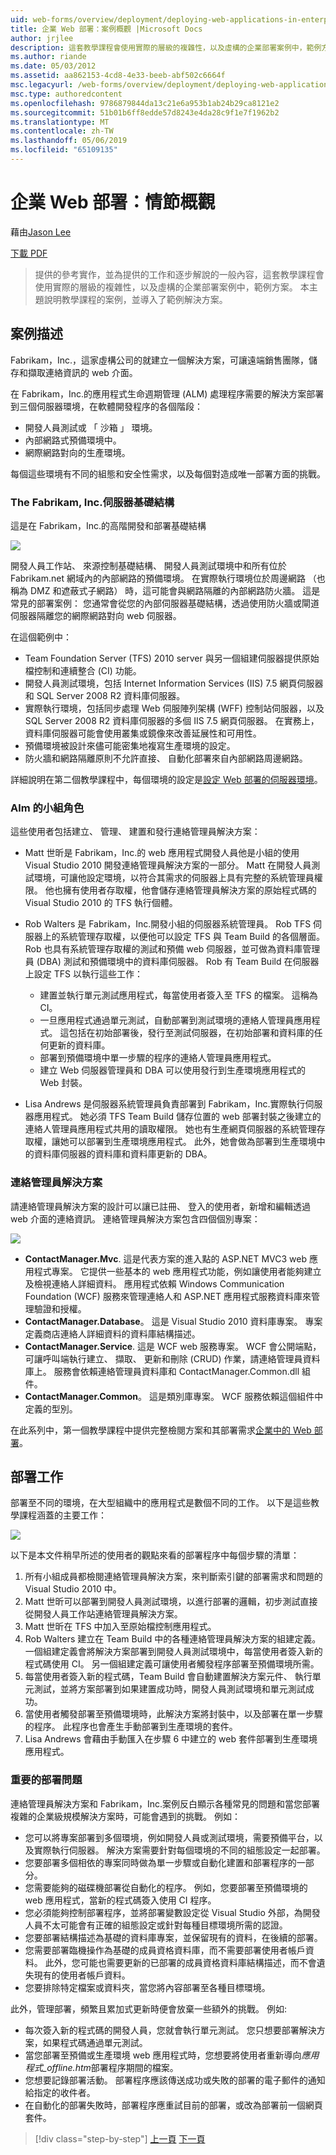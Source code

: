 ```yaml
---
uid: web-forms/overview/deployment/deploying-web-applications-in-enterprise-scenarios/enterprise-web-deployment-scenario-overview
title: 企業 Web 部署：案例概觀 |Microsoft Docs
author: jrjlee
description: 這套教學課程會使用實際的層級的複雜性，以及虛構的企業部署案例中，範例方案，來提供 ref...
ms.author: riande
ms.date: 05/03/2012
ms.assetid: aa862153-4cd8-4e33-beeb-abf502c6664f
msc.legacyurl: /web-forms/overview/deployment/deploying-web-applications-in-enterprise-scenarios/enterprise-web-deployment-scenario-overview
msc.type: authoredcontent
ms.openlocfilehash: 9786879844da13c21e6a953b1ab24b29ca8121e2
ms.sourcegitcommit: 51b01b6ff8edde57d8243e4da28c9f1e7f1962b2
ms.translationtype: MT
ms.contentlocale: zh-TW
ms.lasthandoff: 05/06/2019
ms.locfileid: "65109135"
---
```

# <a name="enterprise-web-deployment-scenario-overview"></a>企業 Web 部署：情節概觀

藉由[Jason Lee](https://github.com/jrjlee)

[下載 PDF](https://msdnshared.blob.core.windows.net/media/MSDNBlogsFS/prod.evol.blogs.msdn.com/CommunityServer.Blogs.Components.WeblogFiles/00/00/00/63/56/8130.DeployingWebAppsInEnterpriseScenarios.pdf)

> 提供的參考實作，並為提供的工作和逐步解說的一般內容，這套教學課程會使用實際的層級的複雜性，以及虛構的企業部署案例中，範例方案。 本主題說明教學課程的案例，並導入了範例解決方案。

## <a name="scenario-description"></a>案例描述

Fabrikam，Inc.，這家虛構公司的就建立一個解決方案，可讓遠端銷售團隊，儲存和擷取連絡資訊的 web 介面。

在 Fabrikam，Inc.的應用程式生命週期管理 (ALM) 處理程序需要的解決方案部署到三個伺服器環境，在軟體開發程序的各個階段：

- 開發人員測試或 「 沙箱 」 環境。
- 內部網路式預備環境中。
- 網際網路對向的生產環境。

每個這些環境有不同的組態和安全性需求，以及每個對造成唯一部署方面的挑戰。

### <a name="the-fabrikam-inc-server-infrastructure"></a>The Fabrikam, Inc.伺服器基礎結構

這是在 Fabrikam，Inc.的高階開發和部署基礎結構

![](enterprise-web-deployment-scenario-overview/_static/image1.png)

開發人員工作站、 來源控制基礎結構、 開發人員測試環境中和所有位於 Fabrikam.net 網域內的內部網路的預備環境。 在實際執行環境位於周邊網路 （也稱為 DMZ 和遮蔽式子網路） 時，這可能會與網路隔離的內部網路防火牆。 這是常見的部署案例： 您通常會從您的內部伺服器基礎結構，透過使用防火牆或閘道伺服器隔離您的網際網路對向 web 伺服器。

在這個範例中：

- Team Foundation Server (TFS) 2010 server 與另一個組建伺服器提供原始檔控制和連續整合 (CI) 功能。
- 開發人員測試環境，包括 Internet Information Services (IIS) 7.5 網頁伺服器和 SQL Server 2008 R2 資料庫伺服器。
- 實際執行環境，包括同步處理 Web 伺服陣列架構 (WFF) 控制站伺服器，以及 SQL Server 2008 R2 資料庫伺服器的多個 IIS 7.5 網頁伺服器。 在實務上，資料庫伺服器可能會使用叢集或鏡像來改善延展性和可用性。
- 預備環境被設計來儘可能密集地複寫生產環境的設定。
- 防火牆和網路隔離原則不允許直接、 自動化部署來自內部網路周邊網路。

詳細說明在第二個教學課程中，每個環境的設定是[設定 Web 部署的伺服器環境](../configuring-server-environments-for-web-deployment/configuring-server-environments-for-web-deployment.md)。

### <a name="team-roles-for-alm"></a>Alm 的小組角色

這些使用者包括建立、 管理、 建置和發行連絡管理員解決方案：

- Matt 世昕是 Fabrikam，Inc.的 web 應用程式開發人員他是小組的使用 Visual Studio 2010 開發連絡管理員解決方案的一部分。 Matt 在開發人員測試環境，可讓他設定環境，以符合其需求的伺服器上具有完整的系統管理員權限。 他也擁有使用者存取權，他會儲存連絡管理員解決方案的原始程式碼的 Visual Studio 2010 的 TFS 執行個體。
- Rob Walters 是 Fabrikam，Inc.開發小組的伺服器系統管理員。 Rob TFS 伺服器上的系統管理存取權，以便他可以設定 TFS 與 Team Build 的各個層面。 Rob 也具有系統管理存取權的測試和預備 web 伺服器，並可做為資料庫管理員 (DBA) 測試和預備環境中的資料庫伺服器。 Rob 有 Team Build 在伺服器上設定 TFS 以執行這些工作：

    - 建置並執行單元測試應用程式，每當使用者簽入至 TFS 的檔案。 這稱為 CI。
    - 一旦應用程式通過單元測試，自動部署到測試環境的連絡人管理員應用程式。 這包括在初始部署後，發行至測試伺服器，在初始部署和資料庫的任何更新的資料庫。
    - 部署到預備環境中單一步驟的程序的連絡人管理員應用程式。
    - 建立 Web 伺服器管理員和 DBA 可以使用發行到生產環境應用程式的 Web 封裝。
- Lisa Andrews 是伺服器系統管理員負責部署到 Fabrikam，Inc.實際執行伺服器應用程式。 她必須 TFS Team Build 儲存位置的 web 部署封裝之後建立的連絡人管理員應用程式共用的讀取權限。 她也有生產網頁伺服器的系統管理存取權，讓她可以部署到生產環境應用程式。 此外，她會做為部署到生產環境中的資料庫伺服器的資料庫和資料庫更新的 DBA。

<a id="_The_Contact_Manager"></a>

### <a name="the-contact-manager-solution"></a>連絡管理員解決方案

請連絡管理員解決方案的設計可以讓已註冊、 登入的使用者，新增和編輯透過 web 介面的連絡資訊。 連絡管理員解決方案包含四個個別專案：

![](enterprise-web-deployment-scenario-overview/_static/image2.png)

- **ContactManager.Mvc**. 這是代表方案的進入點的 ASP.NET MVC3 web 應用程式專案。 它提供一些基本的 web 應用程式功能，例如讓使用者能夠建立及檢視連絡人詳細資料。 應用程式依賴 Windows Communication Foundation (WCF) 服務來管理連絡人和 ASP.NET 應用程式服務資料庫來管理驗證和授權。
- **ContactManager.Database**。 這是 Visual Studio 2010 資料庫專案。 專案定義商店連絡人詳細資料的資料庫結構描述。
- **ContactManager.Service**. 這是 WCF web 服務專案。 WCF 會公開端點，可讓呼叫端執行建立、 擷取、 更新和刪除 (CRUD) 作業，請連絡管理員資料庫上。 服務會依賴連絡管理員資料庫和 ContactManager.Common.dll 組件。
- **ContactManager.Common**。 這是類別庫專案。 WCF 服務依賴這個組件中定義的型別。

在此系列中，第一個教學課程中提供完整檢閱方案和其部署需求[企業中的 Web 部署](../web-deployment-in-the-enterprise/web-deployment-in-the-enterprise.md)。

<a id="_Deployment_Tasks"></a>

## <a name="deployment-tasks"></a>部署工作

部署至不同的環境，在大型組織中的應用程式是數個不同的工作。 以下是這些教學課程涵蓋的主要工作：

![](enterprise-web-deployment-scenario-overview/_static/image3.png)

以下是本文件稍早所述的使用者的觀點來看的部署程序中每個步驟的清單：

1. 所有小組成員都檢閱連絡管理員解決方案，來判斷索引鍵的部署需求和問題的 Visual Studio 2010 中。
2. Matt 世昕可以部署到開發人員測試環境，以進行部署的邏輯，初步測試直接從開發人員工作站連絡管理員解決方案。
3. Matt 世昕在 TFS 中加入至原始檔控制應用程式。
4. Rob Walters 建立在 Team Build 中的各種連絡管理員解決方案的組建定義。 一個組建定義會將解決方案部署到開發人員測試環境中，每當使用者簽入新的程式碼使用 CI。 另一個組建定義可讓使用者觸發程序部署至預備環境所需。
5. 每當使用者簽入新的程式碼，Team Build 會自動建置解決方案元件、 執行單元測試，並將方案部署到如果建置成功時，開發人員測試環境和單元測試成功。
6. 當使用者觸發部署至預備環境時，此解決方案將封裝中，以及部署在單一步驟的程序。 此程序也會產生手動部署到生產環境的套件。
7. Lisa Andrews 會藉由手動匯入在步驟 6 中建立的 web 套件部署到生產環境應用程式。

### <a name="key-deployment-issues"></a>重要的部署問題

連絡管理員解決方案和 Fabrikam，Inc.案例反白顯示各種常見的問題和當您部署複雜的企業級規模解決方案時，可能會遇到的挑戰。 例如：

- 您可以將專案部署到多個環境，例如開發人員或測試環境，需要預備平台，以及實際執行伺服器。 解決方案需要針對每個環境的不同的組態設定一起部署。
- 您要部署多個相依的專案同時做為單一步驟或自動化建置和部署程序的一部分。
- 您需要能夠的磁碟機部署從自動化的程序。 例如，您要部署至預備環境的 web 應用程式，當新的程式碼簽入使用 CI 程序。
- 您必須能夠控制部署程序，並將部署變數設定從 Visual Studio 外部，為開發人員不太可能會有正確的組態設定或針對每種目標環境所需的認證。
- 您要部署結構描述為基礎的資料庫專案，並保留現有的資料，在後續的部署。
- 您需要部署臨機操作為基礎的成員資格資料庫，而不需要部署使用者帳戶資料。 此外，您可能也需要更新的已部署的成員資格資料庫結構描述，而不會遺失現有的使用者帳戶資料。
- 您要排除特定檔案或資料夾，當您將內容部署至各種目標環境。

此外，管理部署，頻繁且累加式更新時便會放棄一些額外的挑戰。 例如: 

- 每次簽入新的程式碼的開發人員，您就會執行單元測試。 您只想要部署解決方案，如果程式碼通過單元測試。
- 當您部署至預備或生產環境 web 應用程式時，您想要將使用者重新導向*應用程式\_offline.htm*部署程序期間的檔案。
- 您想要記錄部署活動。 部署程序應該傳送成功或失敗的部署的電子郵件的通知給指定的收件者。
- 在自動化的部署失敗時，部署程序應重試目前的部署，或改為部署前一個網頁套件。

> [!div class="step-by-step"]
> [上一頁](deploying-web-applications-in-enterprise-scenarios.md)
> [下一頁](application-lifecycle-management-from-development-to-production.md)
